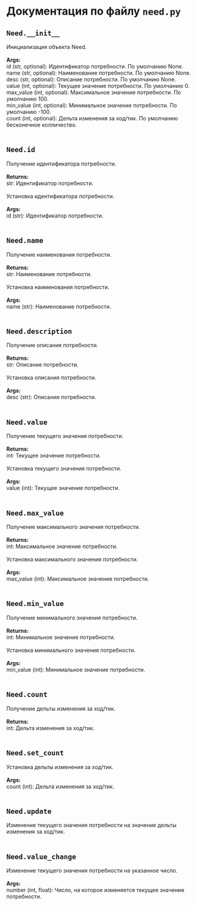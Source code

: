 # Документация по файлу `need.py`

## `Need.__init__`<br>
Инициализация объекта Need.<br>
<br>**Args:**<br>
id (str, optional): Идентификатор потребности. По умолчанию None.<br>
name (str, optional): Наименование потребности. По умолчанию None.<br>
desc (str, optional): Описание потребности. По умолчанию None.<br>
value (int, optional): Текущее значение потребности. По умолчанию 0.<br>
max_value (int, optional): Максимальное значение потребности. По умолчанию 100.<br>
min_value (int, optional): Минимальное значение потребности. По умолчанию -100.<br>
count (int, optional): Дельта изменения за ход/тик. По умолчанию бесконечное колличество.<br>
<br>
## `Need.id`<br>
Получение идентификатора потребности.<br>
<br>**Returns:**<br>
str: Идентификатор потребности.<br>
<br>
Установка идентификатора потребности.<br>
<br>**Args:**<br>
id (str): Идентификатор потребности.<br>
<br>
## `Need.name`<br>
Получение наименования потребности.<br>
<br>**Returns:**<br>
str: Наименование потребности.<br>
<br>
Установка наименования потребности.<br>
<br>**Args:**<br>
name (str): Наименование потребности.<br>
<br>
## `Need.description`<br>
Получение описания потребности.<br>
<br>**Returns:**<br>
str: Описание потребности.<br>
<br>
Установка описания потребности.<br>
<br>**Args:**<br>
desc (str): Описание потребности.<br>
<br>
## `Need.value`<br>
Получение текущего значения потребности.<br>
<br>**Returns:**<br>
int: Текущее значение потребности.<br>
<br>
Установка текущего значения потребности.<br>
<br>**Args:**<br>
value (int): Текущее значение потребности.<br>
<br>
## `Need.max_value`<br>
Получение максимального значения потребности.<br>
<br>**Returns:**<br>
int: Максимальное значение потребности.<br>
<br>
Установка максимального значения потребности.<br>
<br>**Args:**<br>
max_value (int): Максимальное значение потребности.<br>
<br>
## `Need.min_value`<br>
Получение минимального значения потребности.<br>
<br>**Returns:**<br>
int: Минимальное значение потребности.<br>
<br>
Установка минимального значения потребности.<br>
<br>**Args:**<br>
min_value (int): Минимальное значение потребности.<br>
<br>
## `Need.count`<br>
Получение дельты изменения за ход/тик.<br>
<br>**Returns:**<br>
int: Дельта изменения за ход/тик.<br>
<br>
## `Need.set_count`<br>
Установка дельты изменения за ход/тик.<br>
<br>**Args:**<br>
count (int): Дельта изменения за ход/тик.<br>
<br>
## `Need.update`<br>
Изменение текущего значения потребности на значение дельты изменения за ход/тик.<br>
<br>
## `Need.value_change`<br>
Изменение текущего значения потребности на указанное число.<br>
<br>**Args:**<br>
number (int, float): Число, на которое изменяется текущее значение потребности.<br>
<br>
